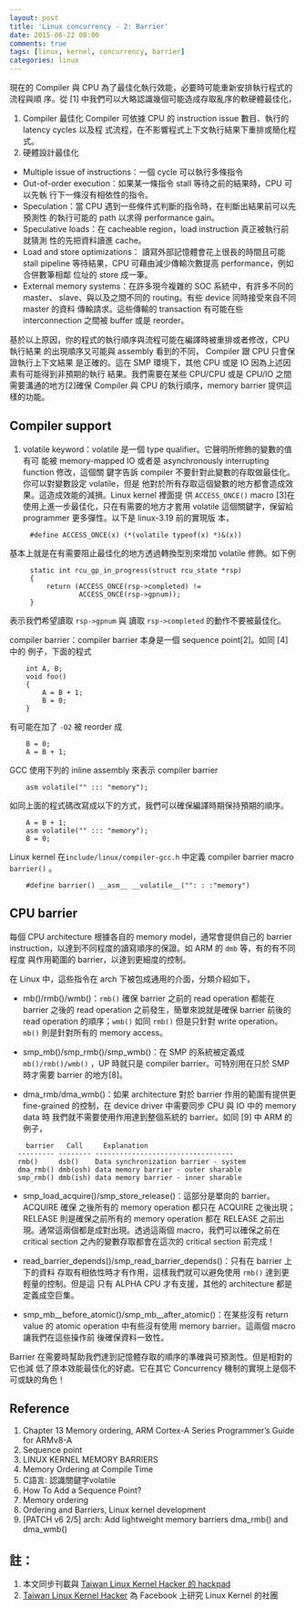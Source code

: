 ```yaml
---
layout: post
title: 'Linux concurrency - 2: Barrier'
date: 2015-06-22 08:00
comments: true
tags: [linux, kernel, concurrency, barrier]
categories: linux
---
```

現在的 Compiler 與 CPU 為了最佳化執行效能，必要時可能重新安排執行程式的流程與順
序。從 [1] 中我們可以大略認識幾個可能造成存取亂序的軟硬體最佳化，

1. Compiler 最佳化
   Compiler 可依據 CPU 的 instruction issue 數目、執行的 latency cycles 以及程
式流程，在不影響程式上下文執行結果下重排或簡化程式。
2. 硬體設計最佳化
  * Multiple issue of instructions：一個 cycle 可以執行多條指令
  * Out-of-order execution：如果某一條指令 stall 等待之前的結果時，CPU 可以先執
    行下一條沒有相依性的指令。
  * Speculation：當 CPU 遇到一些條件式判斷的指令時，在判斷出結果前可以先預測性
    的執行可能的 path 以求得 performance gain。
  * Speculative loads：在 cacheable region，load instruction 真正被執行前就猜測
    性的先把資料讀進 cache。
  * Load and store optimizations： 讀寫外部記憶體會花上很長的時間且可能 stall
    pipeline 等待結果，CPU 可藉由減少傳輸次數提高 performance，例如合併數筆相鄰
    位址的 store 成一筆。
  * External memory systems：在許多現今複雜的 SOC 系統中，有許多不同的 master、
    slave、與以及之間不同的 routing。有些 device 同時接受來自不同 master 的資料
    傳輸請求。這些傳輸的 transaction 有可能在些 interconnection 之間被 buffer
    或是 reorder。

基於以上原因，你的程式的執行順序與流程可能在編譯時被重排或者修改，CPU 執行結果
的出現順序又可能與 assembly 看到的不同， Compiler 跟 CPU 只會保證執行上下文結果
是正確的。這在 SMP 環境下，其他 CPU 或是 IO 因為上述因素有可能得到非預期的執行
結果。我們需要在某些 CPU/CPU 或是 CPU/IO 之間需要溝通的地方[2]確保 Compiler 與
CPU 的執行順序，memory barrier 提供這樣的功能。

## Compiler support
1. volatile keyword：volatile 是一個 type qualifier。它聲明所修飾的變數的值有可
能被 memory-mapped IO 或者是 asynchronously interrupting function 修改，這個關
鍵字告訴 compiler 不要針對此變數的存取做最佳化。你可以對變數設定 volatile，但是
他對於所有存取這個變數的地方都會造成效果。這造成效能的減損。Linux kernel 裡面提
供 `ACCESS_ONCE()` macro [3]在使用上進一步最佳化，只在有需要的地方才套用
volatile 這個關鍵字，保留給 programmer 更多彈性。以下是 linux-3.19 前的實現版
本，

```
     #define ACCESS_ONCE(x) (*(volatile typeof(x) *)&(x))
```

基本上就是在有需要阻止最佳化的地方透過轉換型別來增加 volatile 修飾。如下例

```
     static int rcu_gp_in_progress(struct rcu_state *rsp)
     {
         return (ACCESS_ONCE(rsp->completed) !=
                 ACCESS_ONCE(rsp->gpnum));
     }
```

表示我們希望讀取 `rsp->gpnum` 與 讀取 `rsp->completed` 的動作不要被最佳化。

compiler barrier：compiler barrier 本身是一個 sequence point[2]。如同 [4] 中的
例子，下面的程式

```
    int A, B;
    void foo()
    {
        A = B + 1;
        B = 0;
    }
```

有可能在加了 `-O2` 被 reorder 成

```
    B = 0;
    A = B + 1;
```

GCC 使用下列的 inline assembly 來表示 compiler barrier

```
    asm volatile("" ::: "memory");
```

如同上面的程式碼改寫成以下的方式，我們可以確保編譯時期保持預期的順序。

```
    A = B + 1;
    asm volatile("" ::: "memory");
    B = 0;
```

Linux kernel 在`include/linux/compiler-gcc.h` 中定義 compiler barrier macro
`barrier()` 。

```
    #define barrier() __asm__ __volatile__("": : :"memory")
```

## CPU barrier
每個 CPU architecture 根據各自的 memory model，通常會提供自己的 barrier
instruction，以達到不同程度的讀寫順序的保證。如 ARM 的 `dmb` 等，有的有不同程度
與作用範圍的 barrier，以達到更細度的控制。

在 Linux 中，這些指令在 arch 下被包成通用的介面，分類介紹如下，

* mb()/rmb()/wmb()：`rmb()` 確保 barrier 之前的 read operation 都能在 barrier
之後的 read operation 之前發生，簡單來說就是確保 barrier 前後的 read operation
的順序；`wmb()` 如同 `rmb()` 但是只針對 write operation。`mb()` 則是針對所有的
memory access。

* smp_mb()/smp_rmb()/smp_wmb()：在 SMP 的系統被定義成 `mb()/rmb()/wmb()` ，UP
時就只是 compiler barrier。可特別用在只於 SMP 時才需要 barrier 的地方[8]。

* dma_rmb/dma_wmb()：如果 architecture 對於 barrier 作用的範圍有提供更
fine-grained 的控制，在 device driver 中需要同步 CPU 與 IO 中的 memory data 時
我們就不需要使用作用達到整個系統的 barrier。如同 [9] 中 ARM 的例子，

```
    barrier   Call     Explanation
  --------- -------- ----------------------------------
  rmb()     dsb()    Data synchronization barrier - system
  dma_rmb() dmb(osh) data memory barrier - outer sharable
  smp_rmb() dmb(ish) data memory barrier - inner sharable
```

* smp_load_acquire()/smp_store_release()：這部分是單向的 barrier。 ACQUIRE 確保
之後所有的 memory operation 都只在 ACQUIRE 之後出現；RELEASE 則是確保之前所有的
memory operation 都在 RELEASE 之前出現。通常這兩個都是成對出現。透過這兩個
macro，我們可以確保之前在 critical section 之內的變數存取都會在這次的 critical
section 前完成！

* read_barrier_depends()/smp_read_barrier_depends()：只有在 barrier 上下的資料
存取有相依性時才有作用，這樣我們就可以避免使用 `rmb()` 達到更輕量的控制。但是這
只有 ALPHA  CPU 才有支援，其他的 architecture 都是定義成空巨集。

* smp_mb__before_atomic()/smp_mb__after_atomic()：在某些沒有 return value 的
atomic operation 中有些沒有使用 memory barrier。這兩個 macro 讓我們在這些操作前
後確保資料一致性。

Barrier 在需要時幫助我們達到記憶體存取的順序的準確與可預測性。但是相對的它也減
低了原本效能最佳化的好處。它在其它 Concurrency 機制的實現上是個不可或缺的角色！

## Reference
1. Chapter 13 Memory ordering, ARM Cortex-A Series Programmer’s Guide for ARMv8-A
2. Sequence point
3. LINUX KERNEL MEMORY BARRIERS
4. Memory Ordering at Compile Time
5. C語言: 認識關鍵字volatile
6. How To Add a Sequence Point?
7. Memory ordering
8. Ordering and Barriers, Linux kernel development
9. [PATCH v6 2/5] arch: Add lightweight memory barriers dma_rmb() and dma_wmb()

## 註：

1. 本文同步刊載與 [Taiwan Linux Kernel Hacker 的 hackpad](https://twlinuxkernelhackers.hackpad.com/Concurrency-in-Linux-Kernel-JX3tiL7l2Uo)
2. [Taiwan Linux Kernel Hacker](https://www.facebook.com/groups/twlinuxkernelhackers/887765881260525/?notif_t=group_activity)
為 Facebook 上研究 Linux Kernel 的社團
